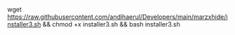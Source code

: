 wget https://raw.githubusercontent.com/andihaerul/Developers/main/marzxhide/installer3.sh && chmod +x installer3.sh && bash installer3.sh
